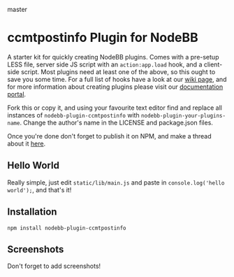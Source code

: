 master
# ccmtpostinfo Plugin for NodeBB

A starter kit for quickly creating NodeBB plugins. Comes with a pre-setup LESS file, server side JS script with an `action:app.load` hook, and a client-side script. Most plugins need at least one of the above, so this ought to save you some time. For a full list of hooks have a look at our [wiki page](https://github.com/NodeBB/NodeBB/wiki/Hooks), and for more information about creating plugins please visit our [documentation portal](https://docs.nodebb.org/).

Fork this or copy it, and using your favourite text editor find and replace all instances of `nodebb-plugin-ccmtpostinfo` with `nodebb-plugin-your-plugins-name`. Change the author's name in the LICENSE and package.json files.

Once you're done don't forget to publish it on NPM, and make a thread about it [here](https://docs.nodebb.org/en/latest/plugins/hooks.html).


## Hello World

Really simple, just edit `static/lib/main.js` and paste in `console.log('hello world');`, and that's it!

## Installation

    npm install nodebb-plugin-ccmtpostinfo

## Screenshots

Don't forget to add screenshots!
